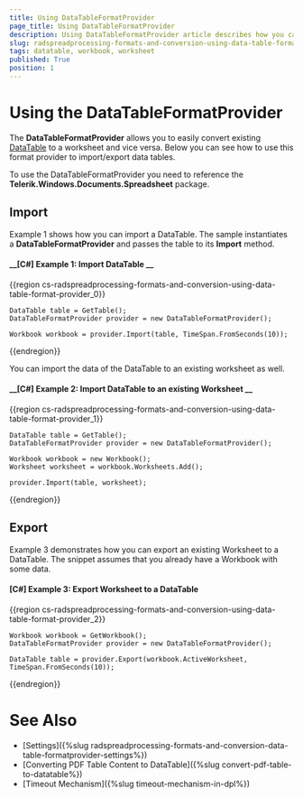 ```yaml
---
title: Using DataTableFormatProvider
page_title: Using DataTableFormatProvider
description: Using DataTableFormatProvider article describes how you can convert a DataTable to a worksheet and vice versa. 
slug: radspreadprocessing-formats-and-conversion-using-data-table-format-provider
tags: datatable, workbook, worksheet
published: True
position: 1
---
```


# Using the DataTableFormatProvider

The __DataTableFormatProvider__ allows you to easily convert existing [DataTable](https://docs.microsoft.com/en-us/dotnet/api/system.data.datatable?view=net-5.0) to a worksheet and vice versa. Below you can see how to use this format provider to import/export data tables.

To use the DataTableFormatProvider you need to reference the __Telerik.Windows.Documents.Spreadsheet__ package. 

## Import

Example 1 shows how you can import a DataTable. The sample instantiates a __DataTableFormatProvider__ and passes the table to its __Import__ method.   

#### __[C#] Example 1: Import DataTable __

{{region cs-radspreadprocessing-formats-and-conversion-using-data-table-format-provider_0}}

	DataTable table = GetTable();
	DataTableFormatProvider provider = new DataTableFormatProvider();
	
	Workbook workbook = provider.Import(table, TimeSpan.FromSeconds(10));

{{endregion}}

You can import the data of the DataTable to an existing worksheet as well.

#### __[C#] Example 2: Import DataTable to an existing Worksheet __

{{region cs-radspreadprocessing-formats-and-conversion-using-data-table-format-provider_1}}

	DataTable table = GetTable();
	DataTableFormatProvider provider = new DataTableFormatProvider();
	
	Workbook workbook = new Workbook();
	Worksheet worksheet = workbook.Worksheets.Add();
	
	provider.Import(table, worksheet);

{{endregion}}

## Export

Example 3 demonstrates how you can export an existing Worksheet to a DataTable. The snippet assumes that you already have a Workbook with some data.

#### __[C#] Example 3: Export Worksheet to a DataTable__

{{region cs-radspreadprocessing-formats-and-conversion-using-data-table-format-provider_2}}
	
	Workbook workbook = GetWorkbook();
	DataTableFormatProvider provider = new DataTableFormatProvider();
	
	DataTable table = provider.Export(workbook.ActiveWorksheet, TimeSpan.FromSeconds(10));

{{endregion}}

# See Also

* [Settings]({%slug radspreadprocessing-formats-and-conversion-data-table-formatprovider-settings%})
* [Converting PDF Table Content to DataTable]({%slug convert-pdf-table-to-datatable%})
* [Timeout Mechanism]({%slug timeout-mechanism-in-dpl%})
